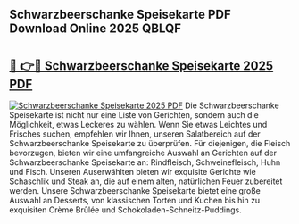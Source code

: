 ## Schwarzbeerschanke Speisekarte PDF Download Online 2025 QBLQF

# <h2><a href="http://gcb41y.nevu.top/?p=Schwarzbeerschanke+Speisekarte">🔗 👉🔴 Schwarzbeerschanke Speisekarte 2025 PDF</a></h2>

[![Schwarzbeerschanke Speisekarte 2025 PDF](https://i.imgur.com/dBaPXMq.png)](http://gcb41y.nevu.top/?p=Schwarzbeerschanke+Speisekarte)
Die Schwarzbeerschanke Speisekarte ist nicht nur eine Liste von Gerichten, sondern auch die Möglichkeit, etwas Leckeres zu wählen. Wenn Sie etwas Leichtes und Frisches suchen, empfehlen wir Ihnen, unseren Salatbereich auf der Schwarzbeerschanke Speisekarte zu überprüfen. Für diejenigen, die Fleisch bevorzugen, bieten wir eine umfangreiche Auswahl an Gerichten auf der Schwarzbeerschanke Speisekarte an: Rindfleisch, Schweinefleisch, Huhn und Fisch. Unseren Auserwählten bieten wir exquisite Gerichte wie Schaschlik und Steak an, die auf einem alten, natürlichen Feuer zubereitet werden. Unsere Schwarzbeerschanke Speisekarte bietet eine große Auswahl an Desserts, von klassischen Torten und Kuchen bis hin zu exquisiten Crème Brûlée und Schokoladen-Schneitz-Puddings.

